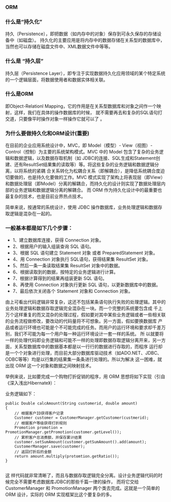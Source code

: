 ### ORM

### 什么是“持久化” 

持久（Persistence），即把数据（如内存中的对象）保存到可永久保存的存储设备中（如磁盘）。
持久化的主要应用是将内存中的数据存储在关系型的数据库中，当然也可以存储在磁盘文件中、XML数据文件中等等。

### 什么是 “持久层” 

持久层（Persistence Layer），即专注于实现数据持久化应用领域的某个特定系统的一个逻辑层面，将数据使用者和数据实体相关联。

### 什么是ORM

即Object-Relationl Mapping，它的作用是在关系型数据库和对象之间作一个映射，这样，我们在具体的操作数据库的时候，
就不需要再去和复杂的SQL语句打交道，只要像平时操作对象一样操作它就可以了 。


### 为什么要做持久化和ORM设计(重要)

在目前的企业应用系统设计中，MVC，即 Model（模型）- View（视图）- Control（控制）为主要的系统架构模式。MVC 中的 Model 包含了复杂的业务逻辑和数据逻辑，以及数据存取机制（如 JDBC的连接、SQL生成和Statement创建、还有ResultSet结果集的读取等）等。将这些复杂的业务逻辑和数据逻辑分离，以将系统的紧耦 合关系转化为松耦合关系（即解耦合），是降低系统耦合度迫切要做的，也是持久化要做的工作。MVC 模式实现了架构上将表现层（即View）和数据处理层（即Model）分离的解耦合，而持久化的设计则实现了数据处理层内部的业务逻辑和数据逻辑分离的解耦合。 而 ORM 作为持久化设计中的最重要也最复杂的技术，也是目前业界热点技术。

简单来说，按通常的系统设计，使用 JDBC 操作数据库，业务处理逻辑和数据存取逻辑是混杂在一起的。

### 一般基本都是如下几个步骤：

* 1、建立数据库连接，获得 Connection 对象。
* 2、根据用户的输入组装查询 SQL 语句。
* 3、根据 SQL 语句建立 Statement 对象 或者 PreparedStatement 对象。
* 4、用 Connection 对象执行 SQL语句，获得结果集 ResultSet 对象。
* 5、然后一条一条读取结果集 ResultSet 对象中的数据。
* 6、根据读取到的数据，按特定的业务逻辑进行计算。
* 7、根据计算得到的结果再组装更新 SQL 语句。
* 8、再使用 Connection 对象执行更新 SQL 语句，以更新数据库中的数据。
* 7、最后依次关闭各个 Statement 对象和 Connection 对象。

由上可看出代码逻辑非常复杂，这还不包括某条语句执行失败的处理逻辑。其中的业务处理逻辑和数据存取逻辑完全混杂在一块。而一个完整的系统要包含成 千上万个这样重复的而又混杂的处理过程，假如要对其中某些业务逻辑或者一些相关联的业务流程做修改，要改动的代码量将不可想象。另一方面，假如要换数据库 产品或者运行环境也可能是个不可能完成的任务。而用户的运行环境和要求却千差万别，我们不可能为每一个用户每一种运行环境设计一套一样的系统。
所 以就要将一样的处理代码即业务逻辑和可能不一样的处理即数据存取逻辑分离开来，另一方面，关系型数据库中的数据基本都是以一行行的数据进行存取的，而程序 运行却是一个个对象进行处理，而目前大部分数据库驱动技术（如ADO.NET、JDBC、ODBC等等）均是以行集的结果集一条条进行处理的。所以为解决 这一困难，就出现 ORM 这一个对象和数据之间映射技术。

举例来说，比如要完成一个购物打折促销的程序，用 ORM 思想将如下实现（引自《深入浅出Hibernate》）：

业务逻辑如下：

```
public Double calcAmount(String customerid, double amount) 
{
    // 根据客户ID获得客户记录
    Customer customer = CustomerManager.getCustomer(custmerid); 
    // 根据客户等级获得打折规则
    Promotion promotion = PromotionManager.getPromotion(customer.getLevel()); 
    // 累积客户总消费额，并保存累计结果
    customer.setSumAmount(customer.getSumAmount().add(amount); 
    CustomerManager.save(customer); 
    // 返回打折后的金额
    return amount.multiply(protomtion.getRatio()); 
}


```

这 样代码就非常清晰了，而且与数据存取逻辑完全分离。设计业务逻辑代码的时候完全不需要考虑数据库JDBC的那些千篇一律的操作，
而将它交给 CustomerManager 和 PromotionManager 两个类去完成。这就是一个简单的 ORM 设计，实际的 ORM 实现框架比这个要复杂的多。